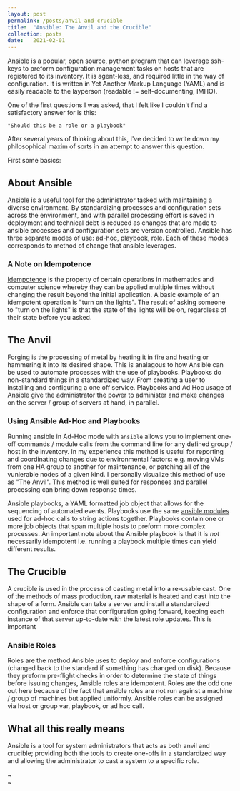 ```yaml
---
layout: post
permalink: /posts/anvil-and-crucible
title:  "Ansible: The Anvil and the Crucible"
collection: posts
date:   2021-02-01
---
```


Ansible is a popular, open source, python program that can leverage ssh-keys to preform configuration management tasks on hosts that are registered to its inventory. It is agent-less, and required little in the way of configuration. It is written in Yet Another Markup Language (YAML) and is easily readable to the layperson (readable != self-documenting, IMHO).

One of the first questions I was asked, that I felt like I couldn't find a satisfactory answer for is this:

    "Should this be a role or a playbook"

After several years of thinking about this, I've decided to write down my philosophical maxim of sorts in an attempt to answer this question.


First some basics:

## About Ansible

Ansible is a useful tool for the administrator tasked with maintaining a diverse environment. By standardizing processes and configuration sets across the environment, and with parallel processing effort is saved in deployment and technical debt is reduced as changes that are made to ansible processes and configuration sets are version controlled. Ansible has three separate modes of use: ad-hoc, playbook, role. Each of these modes corresponds to method of change that ansible leverages.

### A Note on Idempotence

[Idempotence][idempotence] is the property of certain operations in mathematics and computer science whereby they can be applied multiple times without changing the result beyond the initial application. A basic example of an idempotent operation is "turn on the lights". The result of asking someone to "turn on the lights" is that the state of the lights will be on, regardless of their state before you asked.



## The Anvil

Forging is the processing of metal by heating it in fire and heating or hammering it into its desired shape. This is analagous to how Ansible can be used to automate processes with the use of playbooks. Playbooks do non-standard things in a standardized way. From creating a user to installing and configuring a one off service. Playbooks and Ad Hoc usage of Ansible give the administrator the power to administer and make changes on the server / group of servers at hand, in parallel.

### Using Ansible Ad-Hoc and Playbooks

Running ansible in Ad-Hoc mode with `ansible` allows you to implement one-off commands / module calls from the command line for any defined group / host in the inventory. In my experience this method is useful for reporting and coordinating changes due to environmental factors: e.g. moving VMs from one HA group to another for maintenance, or patching all of the vunlerable nodes of a given kind. I personally visualize this method of use as "The Anvil". This method is well suited for responses and parallel processing can bring down response times.


Ansible playbooks, a YAML formatted job object that allows for the sequencing of automated events. Playbooks use the same [ansible modules][ansible-mods] used for ad-hoc calls to string actions together. Playbooks contain one or more job objects that span multiple hosts to preform more complex processes. An important note about the Ansible playbook is that it is  _not_ necessarily idempotent i.e. running a playbook multiple times can yield different results.

## The Crucible

A crucible is used in the process of casting metal into a re-usable cast. One of the methods of mass production, raw material is heated and cast into the shape of a form. Ansible can take a server and install a standardized configuration and enforce that configuration going forward, keeping each instance of that server up-to-date with the latest role updates. This is important 

### Ansible Roles

Roles are the method Ansible uses to deploy and enforce configurations (changed back to the standard if something has changed on disk). Because they preform pre-flight checks in order to determine the state of things before issuing changes, Ansible roles are idempotent.
Roles are the odd one out here because of the fact that ansible roles are not run against a machine / group of machines but applied uniformly. Ansible roles can be assigned via host or group var, playbook, or ad hoc call. 

## What all this really means

Ansible is a tool for system administrators that acts as both anvil and crucible; providing both the tools to create one-offs in a standardized way and allowing the administrator to cast a system to a specific role.

[idempotence]: https://en.wikipedia.org/wiki/Idempotence
[ansible-mods]: https://docs.ansible.com/ansible/2.9/modules/modules_by_category.html
~                                                                                                                                                                                                                                                                               
~                                           
